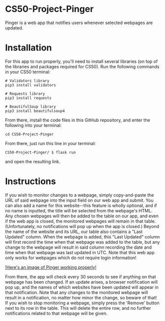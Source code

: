 # CS50-Project-Pinger
Pinger is a web app that notifies users whenever selected webpages are updated. 

# Installation

For this app to run properly, you'll need to install several libraries (on top of the libraries and packages required for CS50). Run the following commands in your CS50 terminal:

```
# Validators library
pip3 install validators

# Requests library
pip3 install requests

# BeautifulSoup library
pip3 install beautifulsoup4
```

From there, install the code files in this GitHub repository, and enter the following into your terminal:
```
cd CS50-Project-Pinger
```
From there, just run this line in your terminal:
```
CS50-Project-Pinger/ $ flask run
```
and open the resulting link.

# Instructions

If you wish to monitor changes to a webpage, simply copy-and-paste the URL of said webpage into the input field on our web app and submit. You can also add a name for this website--this feature is wholly optional, and if no name is inputted, the title will be selected from the webpage's HTML. Any chosen webpages will then be added to the table on our app, and even if the web app is closed, the monitored webpages will remain in that table. (Unfortunately, no notifications will pop up when the app is closed.) Beyond the name of the website and its URL, our table also contains a "Last Updated" column. When the webpage is added, this "Last Updated" column will first record the time when that webpage was added to the table, but any change to the webpage will result in said column recording the date and time when that webpage was last updated in UTC. Note that this web app only works for webpages which do not require login information!

[!Here's an image of Pinger working properly!](https://github.com/DeweySu/CS50-Project-Pinger/blob/main/PingerScreenshot.jpg)

From there, the app will check every 30 seconds to see if anything on that webpage has been changed. If an update arises, a browser notification will pop up, and the names of which websites have been updated will appear in that notification. Note that any changes to the monitored webpage will result in a notification, no matter how minor the change, so beware of that! If you wish to stop monitoring a webpage, simply press the 'Remove' button next to its row in the table. This will delete the entire row, and no further notifications related to that webpage will be given. 
